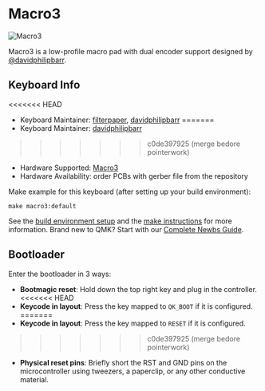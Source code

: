 # Macro3

![Macro3](https://github.com/filterpaper/filterpaper.github.io/raw/main/images/macro3.png)

Macro3 is a low-profile macro pad with dual encoder support designed by [@davidphilipbarr](https://github.com/davidphilipbarr).

## Keyboard Info

<<<<<<< HEAD
* Keyboard Maintainer: [filterpaper](https://github.com/filterpaper), [davidphilipbarr](https://github.com/davidphilipbarr)
=======
* Keyboard Maintainer: [davidphilipbarr](https://github.com/davidphilipbarr)
>>>>>>> c0de397925 (merge bedore pointerwork)
* Hardware Supported: [Macro3](https://github.com/davidphilipbarr/Macropads/tree/main/macro3)
* Hardware Availability: order PCBs with gerber file from the repository

Make example for this keyboard (after setting up your build environment):

    make macro3:default

See the [build environment setup](https://docs.qmk.fm/#/getting_started_build_tools) and the [make instructions](https://docs.qmk.fm/#/getting_started_make_guide) for more information. Brand new to QMK? Start with our [Complete Newbs Guide](https://docs.qmk.fm/#/newbs).

## Bootloader

Enter the bootloader in 3 ways:

* **Bootmagic reset**: Hold down the top right key and plug in the controller.
<<<<<<< HEAD
* **Keycode in layout**: Press the key mapped to `QK_BOOT` if it is configured.
=======
* **Keycode in layout**: Press the key mapped to `RESET` if it is configured.
>>>>>>> c0de397925 (merge bedore pointerwork)
* **Physical reset pins**: Briefly short the RST and GND pins on the microcontroller using tweezers, a paperclip, or any other conductive material.

